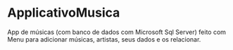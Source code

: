 # ApplicativoMusica
App de músicas (com banco de dados com Microsoft Sql Server) feito com Menu para adicionar músicas, artistas, seus dados e os relacionar.
